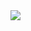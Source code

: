 <img src="https://capsule-render.vercel.app/api?type=waving&color=timeGradient&height=200&section=header&text=Charen's%20Github&fontSize=90" />

<!--
**Charen523/Charen523** is a ✨ _special_ ✨ repository because its `README.md` (this file) appears on your GitHub profile.

Here are some ideas to get you started:

- 🔭 I’m currently working on ...
- 🌱 I’m currently learning ...
- 👯 I’m looking to collaborate on ...
- 🤔 I’m looking for help with ...
- 💬 Ask me about ...
- 📫 How to reach me: ...
- 😄 Pronouns: ...
- ⚡ Fun fact: ...
-->
